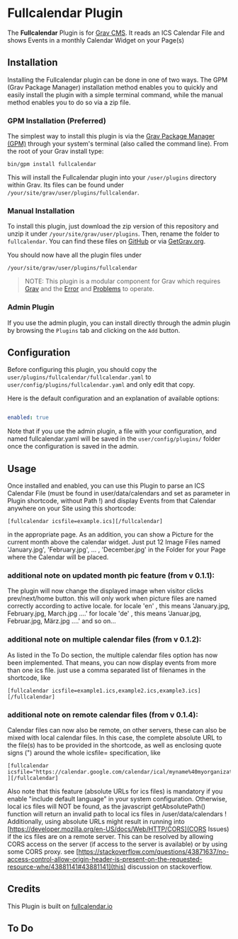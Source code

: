 # Fullcalendar Plugin

The **Fullcalendar** Plugin is for [Grav CMS](http://github.com/getgrav/grav). It reads an ICS Calendar File and shows Events in a monthly Calendar Widget on your Page(s)

## Installation

Installing the Fullcalendar plugin can be done in one of two ways. The GPM (Grav Package Manager) installation method enables you to quickly and easily install the plugin with a simple terminal command, while the manual method enables you to do so via a zip file.

### GPM Installation (Preferred)

The simplest way to install this plugin is via the [Grav Package Manager (GPM)](http://learn.getgrav.org/advanced/grav-gpm) through your system's terminal (also called the command line).  From the root of your Grav install type:

    bin/gpm install fullcalendar

This will install the Fullcalendar plugin into your `/user/plugins` directory within Grav. Its files can be found under `/your/site/grav/user/plugins/fullcalendar`.

### Manual Installation

To install this plugin, just download the zip version of this repository and unzip it under `/your/site/grav/user/plugins`. Then, rename the folder to `fullcalendar`. You can find these files on [GitHub](https://github.com/werner-hoernerfranzracing-de/grav-plugin-fullcalendar) or via [GetGrav.org](http://getgrav.org/downloads/plugins#extras).

You should now have all the plugin files under

    /your/site/grav/user/plugins/fullcalendar
    
> NOTE: This plugin is a modular component for Grav which requires [Grav](http://github.com/getgrav/grav) and the [Error](https://github.com/getgrav/grav-plugin-error) and [Problems](https://github.com/getgrav/grav-plugin-problems) to operate.

### Admin Plugin

If you use the admin plugin, you can install directly through the admin plugin by browsing the `Plugins` tab and clicking on the `Add` button.

## Configuration

Before configuring this plugin, you should copy the `user/plugins/fullcalendar/fullcalendar.yaml` to `user/config/plugins/fullcalendar.yaml` and only edit that copy.

Here is the default configuration and an explanation of available options:

```yaml

enabled: true

```

Note that if you use the admin plugin, a file with your configuration, and named fullcalendar.yaml will be saved in the `user/config/plugins/` folder once the configuration is saved in the admin.

## Usage

Once installed and enabled, you can use this Plugin to parse an ICS Calendar File (must be found in user/data/calendars and set as  parameter in Plugin shortcode, without Path !) and display Events from that Calendar anywhere on your Site using this shortcode:

    [fullcalendar icsfile=example.ics][/fullcalendar]
    
in the appropriate page.
As an addition, you can show a Picture for the current month above the calendar widget.
Just put 12 Image Files named 'January.jpg', 'February.jpg', ... , 'December.jpg' in the Folder for your Page where the Calendar will be placed.

### additional note on updated month pic feature (from v 0.1.1):
The plugin will now change the displayed image when visitor clicks prev/next/home button.
this will only work when picture files are named correctly according to active locale.
for locale 'en' , this means 'January.jpg, February.jpg, March.jpg ....'
for locale 'de' , this means 'Januar.jpg, Februar.jpg, März.jpg ....' and so on...

### additional note on multiple calendar files (from v 0.1.2):
As listed in the To Do section, the multiple calendar files option has now been implemented.
That means, you can now display events from more than one ics file.
just use a comma separated list of filenames in the shortcode, like

    [fullcalendar icsfile=example1.ics,example2.ics,example3.ics][/fullcalendar]

### additional note on remote calendar files (from v 0.1.4):
Calendar files can now also be remote, on other servers, these can also be mixed with local calendar files.
In this case, the complete absolute URL to the file(s) has to be provided in the shortcode, as well as enclosing quote signs (") around the whole icsfile= specification, like

    [fullcalendar icsfile="https://calendar.google.com/calendar/ical/myname%40myorganization.com/public/basic.ics,example1.ics" ][/fullcalendar]

Also note that this feature (absolute URLs for ics files) is mandatory if you enable "include default language" in your system configuration.
Otherwise, local ics files will NOT be found, as the javascript getAbsolutePath() function will return an invalid path to local ics files in /user/data/calendars !
Additionally, using absolute URLs might result in running into [https://developer.mozilla.org/en-US/docs/Web/HTTP/CORS](CORS Issues) if the ics files are on a remote server.
This can be resolved by allowing CORS access on the server (if access to the server is available) or by using some CORS proxy. see [https://stackoverflow.com/questions/43871637/no-access-control-allow-origin-header-is-present-on-the-requested-resource-whe/43881141#43881141](this) discussion on stackoverflow.
## Credits

This Plugin is built on [fullcalendar.io](https://fullcalendar.io)

## To Do
